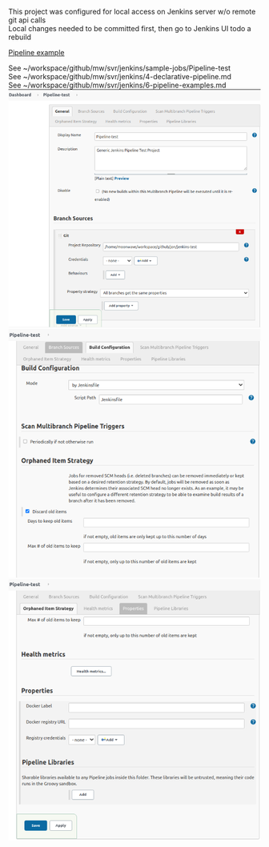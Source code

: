 This project was configured for local access on Jenkins server w/o remote git api calls  
Local changes needed to be committed first, then go to Jenkins UI todo a rebuild  

[Pipeline example](https://www.jenkins.io/doc/book/pipeline/#pipeline-example)  

See ~/workspace/github/mw/svr/jenkins/sample-jobs/Pipeline-test  
See ~/workspace/github/mw/svr/jenkins/4-declarative-pipeline.md  
See ~/workspace/github/mw/svr/jenkins/6-pipeline-examples.md  
![Pipeline test 1](./images/Pipeline-test-1.png) 
![Pipeline test 2](./images/Pipeline-test-2.png) 
![Pipeline test 3](./images/Pipeline-test-3.png) 
